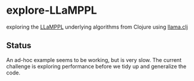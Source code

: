 # explore-LLaMPPL

exploring the [LLaMPPL](https://arxiv.org/abs/2306.03081) underlying algorithms from Clojure using [llama.clj](https://github.com/phronmophobic/llama.clj)


## Status
An ad-hoc example seems to be working, but is very slow.
The current challenge is exploring performance before we tidy up and generalize the code.
